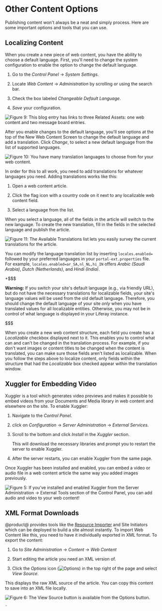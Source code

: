 # Other Content Options [](id=other-content-options)

Publishing content won't always be a neat and simply process. Here are some important options and tools that you can use.

## Localizing Content

When you create a new piece of web content, you have the ability to choose a
default language. First, you'll need to change the system configuration to 
enable the option to change the default language.

1.  Go to the *Control Panel* &rarr; *System Settings*. 

2.  Locate *Web Content* &rarr; *Administration* by scrolling or using the 
    search bar.

3.  Check the box labeled *Changeable Default Language*.

4.  *Save* your configuration.

![Figure 9: This blog entry has links to three Related Assets: one web content and two message board entries.](../../../images/changeable-default-language.png)

After you enable changes to the default language, you'll see options at the top
of the New Web Content Screen to change the default language and add a 
translation. Click *Change*, to select a new default language from the list of
supported languages.

![Figure 10: You have many translation languages to choose from for your web content.](../../../images/web-content-default-language.png)

In order for this to all work, you need to add translations for whatever 
languages you need. Adding translations works like this:

1.  Open a web content article.

2.  Click the flag icon with a country code on it next to any localizable web 
    content field.

3.  Select a language from the list.

When you select a language, all of the fields in the article will switch to the 
new language. To create the new translation, fill in the fields in the selected 
language and publish the article. 

![Figure 11: The Available Translations list lets you easily survey the current translations for the article.](../../../images/web-content-translation.png)

You can modify the language translation list by inserting `locales.enabled=`
followed by your preferred languages in your `portal-ext.properties` file. For
example, `locales.enabled=ar_SA,nl_NL,hi_IN` offers *Arabic (Saudi Arabia)*,
*Dutch (Netherlands)*, and *Hindi (India)*.

+$$$

**Warning:** If you switch your site's default language (e.g., via friendly
URL), but do not have the necessary translations for localizable fields, your
site's language values will be used from the old default language. Therefore,
you should change the default language of your site *only* when you have
translated values for all localizable entities. Otherwise, you may not be in
control of what language is displayed in your Liferay instance.

$$$

When you create a new web content structure, each field you create has a
*Localizable* checkbox displayed next to it. This enables you to control what
can and can't be changed in the translation process. For example, if you don't
want images or content titles to be changed when the content is translated, you
can make sure those fields aren't listed as localizable. When you follow the
steps above to localize content, only fields within the structure that had the
*Localizable* box checked appear within the translation window.

## Xuggler for Embedding Video

Xuggler is a tool which generates video previews and makes it possible to embed
videos from your Documents and Media library in web content and elsewhere on the
site. To enable Xuggler:

1.  Navigate to the *Control Panel*.

2.  click on *Configuration* &rarr; *Server Administration* &rarr; *External Services*.

3.  Scroll to the bottom and click *Install* in the *Xuggler* section.

    This will download the necessary libraries and prompt you to restart the
    server to enable Xuggler.

4.  After the server restarts, you can enable Xuggler from the same page.

Once Xuggler has been installed and enabled, you can embed a video or audio 
file in a web content article the same way you added images previously. 

![Figure 5: If you've installed and enabled Xuggler from the *Server Administration* &rarr; *External Tools* section of the Control Panel, you can add audio and video to your web content!](../../../images/web-content-audio-video.png)

## XML Format Downloads

@product@ provides tools like the [Resource Importer](/develop/tutorials/-/knowledge_base/7-1/importing-resources-with-your-themes) and Site Initiators which can be deployed to build a site almost 
instantly. To import Web Content like this, you need to have it individually
exported in XML format. To export the content:

1.  Go to *Site Administration* &rarr; *Content* &rarr; *Web Content*

2.  Start editing the article you need an XML version of.

3.  Click the *Options* icon (![Options](../../../images/icon-options.png)) in 
    the top right of the page and select *View Source*.

This displays the raw XML source of the article. You can copy this content to 
save into an XML file locally.

![Figure 6: The *View Source* button is available from the *Options* button.](../../../images/web-content-download.png)

˜

